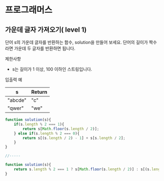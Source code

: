 # 프로그래머스



## 가운데 글자 가져오기( level 1)



단어 s의 가운데 글자를 반환하는 함수, solution을 만들어 보세요. 단어의 길이가 짝수라면 가운데 두 글자를 반환하면 됩니다.



제한사항

* s는 길이가 1 이상, 100 이하인 스트링입니다.



입출력 예

| s       | Return |
| ------- | ------ |
| "abcde" | "c"    |
| "qwer"  | "we"   |



```javascript
function solution(s){
    if(s.length % 2 === 1){
        return s[Math.floor(s.length / 2)];
    } else if(s.length % 2 === 0){
        return s[(s.length / 2) - 1] + s[s.length / 2];
    } 
}

//-----

function solution(s){
    return s.length % 2 === 1 ? s[Math.floor(s.length / 2)] : s[(s.length / 2) - 1] + s[s.length / 2];
}
```

